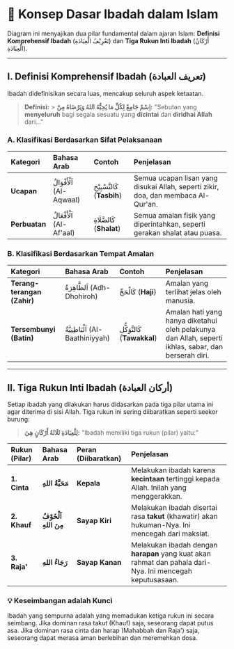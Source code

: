 # 🕋 Konsep Dasar Ibadah dalam Islam

Diagram ini menyajikan dua pilar fundamental dalam ajaran Islam: **Definisi Komprehensif Ibadah** ($\text{تَعْرِيْفُ الْعِبَادَةِ}$) dan **Tiga Rukun Inti Ibadah** ($\text{أَرْكَانُ الْعِبَادَةِ}$).

---

## I. Definisi Komprehensif Ibadah (تعريف العبادة)

Ibadah didefinisikan secara luas, mencakup seluruh aspek ketaatan.

> **Definisi:** > **$\text{اِسْمٌ جَامِعٌ لِكُلِّ مَا يُحِبُّهُ اللهُ وَيَرْضَاهُ مِنْ:}$**
> "Sebutan yang **menyeluruh** bagi segala sesuatu yang **dicintai** dan **diridhai Allah** dari..."

### A. Klasifikasi Berdasarkan Sifat Pelaksanaan

| Kategori      | Bahasa Arab                        | Contoh                                | Penjelasan                                                                        |
| :------------ | :--------------------------------- | :------------------------------------ | :-------------------------------------------------------------------------------- |
| **Ucapan**    | $\text{اَلْأَقْوَالُ}$ (Al-Aqwaal) | $\text{كَالتَّسْبِيْحِ}$ (**Tasbih**) | Semua ucapan lisan yang disukai Allah, seperti zikir, doa, dan membaca Al-Qur'an. |
| **Perbuatan** | $\text{اَلْأَفْعَالُ}$ (Al-Af'aal) | $\text{كَالصَّلَاةِ}$ (**Shalat**)    | Semua amalan fisik yang diperintahkan, seperti gerakan shalat atau puasa.         |

### B. Klasifikasi Berdasarkan Tempat Amalan

| Kategori                    | Bahasa Arab                                 | Contoh                                 | Penjelasan                                                                                           |
| :-------------------------- | :------------------------------------------ | :------------------------------------- | :--------------------------------------------------------------------------------------------------- |
| **Terang-terangan (Zahir)** | $\text{اَلظَّاهِرَةُ}$ (Adh-Dhohiroh)       | $\text{كَالْحَجِّ}$ (**Haji**)         | Amalan yang terlihat jelas oleh manusia.                                                             |
| **Tersembunyi (Batin)**     | $\text{اَلْبَاطِنِيَّةُ}$ (Al-Baathiniyyah) | $\text{كَالتَّوَكُّلِ}$ (**Tawakkal**) | Amalan hati yang hanya diketahui oleh pelakunya dan Allah, seperti ikhlas, sabar, dan berserah diri. |

---

## II. Tiga Rukun Inti Ibadah (أركان العبادة)

Setiap ibadah yang dilakukan harus didasarkan pada tiga pilar utama ini agar diterima di sisi Allah. Tiga rukun ini sering diibaratkan seperti seekor burung:

> **$\text{لِلْعِبَادَةِ ثَلَاثَةُ أَرْكَانٍ هِيَ:}$**
> "Ibadah memiliki tiga rukun (pilar) yaitu:"

| Rukun (Pilar) | Bahasa Arab                        | Peran (Diibaratkan) | Penjelasan                                                                                                |
| :------------ | :--------------------------------- | :------------------ | :-------------------------------------------------------------------------------------------------------- |
| **1. Cinta**  | **$\text{مَحَبَّةُ اللهِ}$**       | **Kepala**          | Melakukan ibadah karena **kecintaan** tertinggi kepada Allah. Inilah yang menggerakkan.                   |
| **2. Khauf**  | **$\text{اَلْخَوْفُ مِنَ اللهِ}$** | **Sayap Kiri**      | Melakukan ibadah disertai rasa **takut** (khawatir) akan hukuman-Nya. Ini mencegah dari maksiat.          |
| **3. Raja'**  | **$\text{رَجَاءُ اللهِ}$**         | **Sayap Kanan**     | Melakukan ibadah dengan **harapan** yang kuat akan rahmat dan pahala dari-Nya. Ini mencegah keputusasaan. |

### 💡 Keseimbangan adalah Kunci

Ibadah yang sempurna adalah yang memadukan ketiga rukun ini secara seimbang. Jika dominan rasa takut (Khauf) saja, seseorang dapat putus asa. Jika dominan rasa cinta dan harap (Mahabbah dan Raja') saja, seseorang dapat merasa aman berlebihan dan meremehkan dosa.
